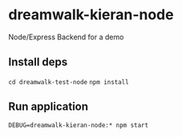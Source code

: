 # dreamwalk-kieran-node
Node/Express Backend for a demo 

## Install deps
`cd dreamwalk-test-node`
`npm install`

## Run application
`DEBUG=dreamwalk-kieran-node:* npm start`
